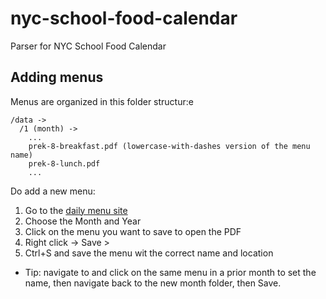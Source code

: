 # nyc-school-food-calendar
Parser for NYC School Food Calendar

## Adding menus
Menus are organized in this folder structur:e

```
/data ->
  /1 (month) -> 
    ...
    prek-8-breakfast.pdf (lowercase-with-dashes version of the menu name)
    prek-8-lunch.pdf
    ...
```

Do add a new menu:
1. Go to the [daily menu site](http://www.schoolfoodnyc.org/schoolfood/MenusDailyDisplay.aspx)
1. Choose the Month and Year
1. Click on the menu you want to save to open the PDF
1. Right click -> Save > 
1. Ctrl+S and save the menu wit the correct name and location
  * Tip: navigate to and click on the same menu in a prior month to set the name, then navigate back to the new month folder, then Save.
